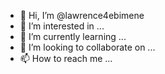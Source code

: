 - 👋 Hi, I’m @lawrence4ebimene
- 👀 I’m interested in ...
- 🌱 I’m currently learning ...
- 💞️ I’m looking to collaborate on ...
- 📫 How to reach me ...

<!---
lawrence4ebimene/lawrence4ebimene is a ✨ special ✨ repository because its `README.md` (this file) appears on your GitHub profile.
You can click the Preview link to take a look at your changes.
--->
